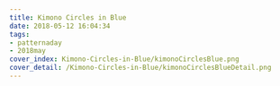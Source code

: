 ```yaml
---
title: Kimono Circles in Blue
date: 2018-05-12 16:04:34
tags:
- patternaday
- 2018may
cover_index: Kimono-Circles-in-Blue/kimonoCirclesBlue.png
cover_detail: /Kimono-Circles-in-Blue/kimonoCirclesBlueDetail.png
---
```

